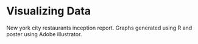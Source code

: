 # Visualizing Data
New york city restaurants inception report. Graphs generated using R and poster using Adobe illustrator. 

